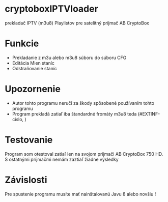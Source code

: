 # cryptoboxIPTVloader
prekladač IPTV (m3u8) Playlistov pre satelitný príjmač AB CryptoBox

# Funkcie
- Prekladanie z m3u alebo m3u8 súboru do súboru CFG
- Editácia Mien staníc
- Odstraňovanie staníc

# Upozornenie
- Autor tohto programu neručí za škody spôsobené používaním tohto programu
- Program prekladá zatiaľ iba štandardné fromáty m3u8 teda (#EXTINF-cislo, <NazovProgramu>)
  
# Testovanie
  Program som otestoval zatiaľ len na svojom príjmači AB CryptoBox 750 HD. 
  S ostatnými príjmačmi nemám zaztiaľ žiadne výsledky
  
# Závislosti
  Pre spustenie programu musíte mať nainštalovanú Javu 8 alebo novšiu !
